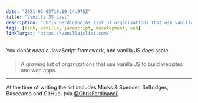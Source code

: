 ```yaml
---
date: "2021-02-02T10:19:14.975Z"
title: "Vanilla JS List"
description: "Chris Ferdinandiâs list of organisations that use vanilla JS to build websites and web apps"
tags: [link, vanilla, javascript, development, web]
linkTarget: "https://vanillajslist.com/"
---
```

You donât _need_ a JavaScript framework, and vanilla JS _does_ scale.

> A growing list of organizations that use vanilla JS to build websites and web apps.
---

At the time of writing the list includes Marks & Spencer, Selfridges, Basecamp and GitHub. (via [@ChrisFerdinandi](https://twitter.com/ChrisFerdinandi))